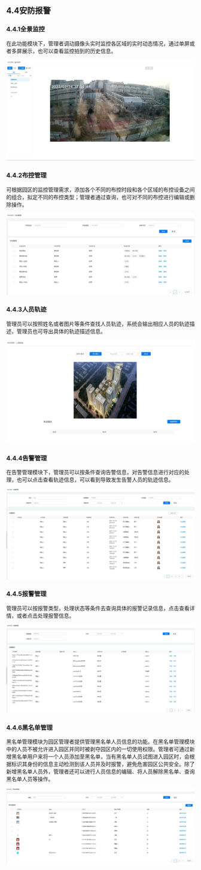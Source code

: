 ## 4.4安防报警

### 4.4.1全景监控

在此功能模块下，管理者调动摄像头实时监控各区域的实时动态情况，通过单屏或者多屏展示，也可以查看监控拍到的历史信息。

![](../../../../image/IoT/IoT-Park/Operation-Guide/Security-Set.png)

### 4.4.2布控管理

可根据园区的监控管理需求，添加各个不同的布控时段和各个区域的布控设备之间的组合，拟定不同的布控类型；管理者通过查询，也可对不同的布控进行编辑或删除操作。

![](../../../../image/IoT/IoT-Park/Operation-Guide/Security-Manager.png)

### 4.4.3人员轨迹

管理员可以按照姓名或者图片等条件查找人员轨迹，系统会输出相应人员的轨迹描述，管理员也可导出具体的轨迹描述信息。

![](../../../../image/IoT/IoT-Park/Operation-Guide/Person-Line.png)

### 4.4.4告警管理

在告警管理模块下，管理员可以按条件查询告警信息，对告警信息进行对应的处理，也可以点击查看轨迹信息，可以看到导致发生告警人员的轨迹信息。

![](../../../../image/IoT/IoT-Park/Operation-Guide/Alarm-Manager.png)

### 4.4.5报警管理

管理员可以按报警类型，处理状态等条件去查询具体的报警记录信息，点击查看详情，或者点击处理报警信息。

![](../../../../image/IoT/IoT-Park/Operation-Guide/Policy-Manager.png)

### 4.4.6黑名单管理

黑名单管理模块为园区管理者提供管理黑名单人员信息的功能。在黑名单管理模块中的人员不被允许进入园区并同时被剥夺园区内的一切使用权限。管理者可通过新增黑名单用户来将一个人员添加至黑名单，当有黑名单人员试图进入园区时，会根据标识其身份的信息主动检测到该人员并及时报警，避免危害园区公共安全。除了新增黑名单人员外，管理者还可以进行人员信息的编辑、将人员解除黑名单、查询黑名单人员等操作。

![](../../../../image/IoT/IoT-Park/Operation-Guide/BlackList-Manager.png)
